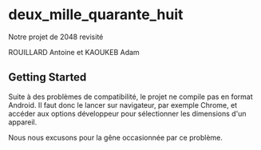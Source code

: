 # deux_mille_quarante_huit

Notre projet de 2048 revisité

ROUILLARD Antoine et KAOUKEB Adam

## Getting Started

Suite à des problèmes de compatibilité, le projet ne compile pas en format Android.
Il faut donc le lancer sur navigateur, par exemple Chrome, et accéder aux options développeur pour sélectionner les dimensions d'un appareil.

Nous nous excusons pour la gêne occasionnée par ce problème.

